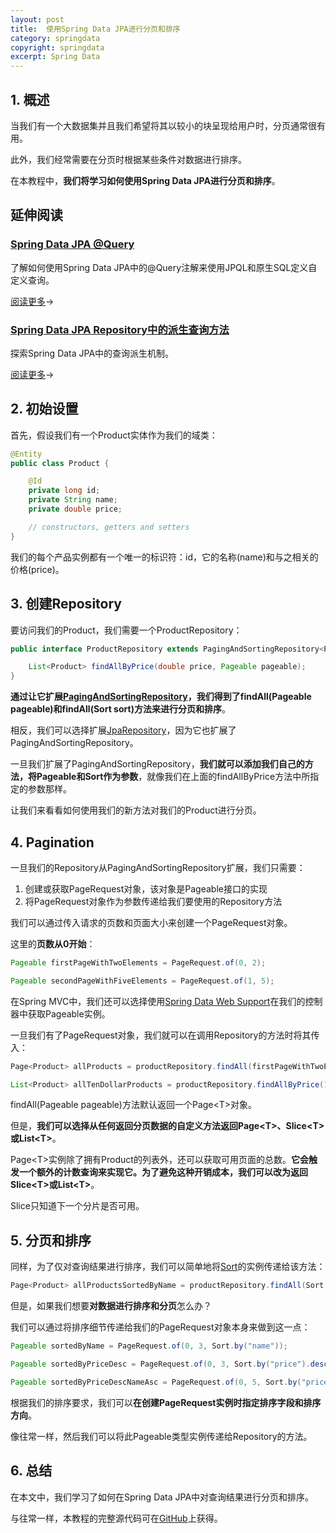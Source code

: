 ```yaml
---
layout: post
title:  使用Spring Data JPA进行分页和排序
category: springdata
copyright: springdata
excerpt: Spring Data
---
```


## 1. 概述

当我们有一个大数据集并且我们希望将其以较小的块呈现给用户时，分页通常很有用。

此外，我们经常需要在分页时根据某些条件对数据进行排序。

在本教程中，**我们将学习如何使用Spring Data JPA进行分页和排序**。

## 延伸阅读

### [Spring Data JPA @Query](https://www.baeldung.com/spring-data-jpa-query)

了解如何使用Spring Data JPA中的@Query注解来使用JPQL和原生SQL定义自定义查询。

[阅读更多](https://www.baeldung.com/spring-data-jpa-query)→

### [Spring Data JPA Repository中的派生查询方法](https://www.baeldung.com/spring-data-derived-queries)

探索Spring Data JPA中的查询派生机制。

[阅读更多](https://www.baeldung.com/spring-data-derived-queries)→

## 2. 初始设置

首先，假设我们有一个Product实体作为我们的域类：

```java
@Entity
public class Product {

    @Id
    private long id;
    private String name;
    private double price;

    // constructors, getters and setters
}
```

我们的每个产品实例都有一个唯一的标识符：id，它的名称(name)和与之相关的价格(price)。

## 3. 创建Repository

要访问我们的Product，我们需要一个ProductRepository：

```java
public interface ProductRepository extends PagingAndSortingRepository<Product, Integer> {

    List<Product> findAllByPrice(double price, Pageable pageable);
}
```

**通过让它扩展[PagingAndSortingRepository](https://docs.spring.io/spring-data/data-commons/docs/current/api/org/springframework/data/repository/PagingAndSortingRepository.html)，我们得到了findAll(Pageable pageable)和findAll(Sort sort)方法来进行分页和排序**。

相反，我们可以选择扩展[JpaRepository](https://www.baeldung.com/spring-data-repositories)，因为它也扩展了PagingAndSortingRepository。

一旦我们扩展了PagingAndSortingRepository，**我们就可以添加我们自己的方法，将Pageable和Sort作为参数**，就像我们在上面的findAllByPrice方法中所指定的参数那样。

让我们来看看如何使用我们的新方法对我们的Product进行分页。

## 4. Pagination

一旦我们的Repository从PagingAndSortingRepository扩展，我们只需要：

1.  创建或获取PageRequest对象，该对象是Pageable接口的实现
2.  将PageRequest对象作为参数传递给我们要使用的Repository方法

我们可以通过传入请求的页数和页面大小来创建一个PageRequest对象。

这里的**页数从0开始**：

```java
Pageable firstPageWithTwoElements = PageRequest.of(0, 2);

Pageable secondPageWithFiveElements = PageRequest.of(1, 5);
```

在Spring MVC中，我们还可以选择使用[Spring Data Web Support](https://docs.spring.io/spring-data/jpa/docs/current/reference/html/#core.web)在我们的控制器中获取Pageable实例。

一旦我们有了PageRequest对象，我们就可以在调用Repository的方法时将其传入：

```java
Page<Product> allProducts = productRepository.findAll(firstPageWithTwoElements);

List<Product> allTenDollarProducts = productRepository.findAllByPrice(10, secondPageWithFiveElements);
```

findAll(Pageable pageable)方法默认返回一个Page<T\>对象。

但是，**我们可以选择从任何返回分页数据的自定义方法返回Page<T\>、Slice<T\>或List<T\>**。

Page<T\>实例除了拥有Product的列表外，还可以获取可用页面的总数。**它会触发一个额外的计数查询来实现它。为了避免这种开销成本，我们可以改为返回Slice<T\>或List<T\>**。

Slice只知道下一个分片是否可用。

## 5. 分页和排序

同样，为了仅对查询结果进行排序，我们可以简单地将[Sort](https://www.baeldung.com/spring-data-sorting)的实例传递给该方法：

```java
Page<Product> allProductsSortedByName = productRepository.findAll(Sort.by("name"));
```

但是，如果我们想要**对数据进行排序和分页**怎么办？

我们可以通过将排序细节传递给我们的PageRequest对象本身来做到这一点：

```java
Pageable sortedByName = PageRequest.of(0, 3, Sort.by("name"));

Pageable sortedByPriceDesc = PageRequest.of(0, 3, Sort.by("price").descending());

Pageable sortedByPriceDescNameAsc = PageRequest.of(0, 5, Sort.by("price").descending().and(Sort.by("name")));
```

根据我们的排序要求，我们可以**在创建PageRequest实例时指定排序字段和排序方向**。

像往常一样，然后我们可以将此Pageable类型实例传递给Repository的方法。

## 6. 总结

在本文中，我们学习了如何在Spring Data JPA中对查询结果进行分页和排序。

与往常一样，本教程的完整源代码可在[GitHub](https://github.com/tuyucheng7/taketoday-tutorial4j/tree/master/spring-data-modules)上获得。